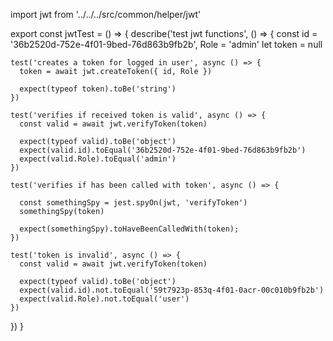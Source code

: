 import jwt from '../../../src/common/helper/jwt'

export const jwtTest = () => {
  describe('test jwt functions', () => {
    const id = '36b2520d-752e-4f01-9bed-76d863b9fb2b',
      Role = 'admin'
    let token = null

    test('creates a token for logged in user', async () => {
      token = await jwt.createToken({ id, Role })

      expect(typeof token).toBe('string')
    })

    test('verifies if received token is valid', async () => {
      const valid = await jwt.verifyToken(token)

      expect(typeof valid).toBe('object')
      expect(valid.id).toEqual('36b2520d-752e-4f01-9bed-76d863b9fb2b')
      expect(valid.Role).toEqual('admin')
    })

    test('verifies if has been called with token', async () => {

      const somethingSpy = jest.spyOn(jwt, 'verifyToken')
      somethingSpy(token)

      expect(somethingSpy).toHaveBeenCalledWith(token);
    })

    test('token is invalid', async () => {
      const valid = await jwt.verifyToken(token)

      expect(typeof valid).toBe('object')
      expect(valid.id).not.toEqual('59t7923p-853q-4f01-0acr-00c010b9fb2b')
      expect(valid.Role).not.toEqual('user')
    })
  })
}
